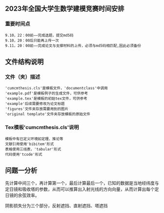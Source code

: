 
## 2023年全国大学生数学建模竞赛时间安排  

### 重要时间点
    9.10，22：00前——完成选题，提交md5码
    9.10，20：00后只能再上传一次
    9.11，20：00前——完成论文与支撑材料的上传，必须与md5码相匹配,因此必须备份
    
## 文件结构说明
### 文件（夹）描述
    'cumcmthesis.cls'是模板文件，'documentclass'中调用
    'example.pdf'是模板例子的生成文件，可供参考
    'example.tex'是模板的初始tex文件，可供参考
    'example'后续需要修改为论文标题
    'figures'文件夹存放需要用到的图片
    'original template'文件夹存放模板的原始文件
### Tex模板'cumcmthesis.cls'说明
    模板中有已定义环境如定理、推论等
    文献引用使用'bibitem'形式
    表格使用三线表，'tabular'形式
    代码使用'tcode'形式
## 问题一分析
   先计算中间三个，再计算第一个，最后计算最后一个，已知的数据是当地经纬度与定日镜和吸收塔的参数，从而可以推算出入射光线的方向向量，从而计算出每个定日镜的余弦效率。

   阴影损失分为三个部分，反射遮挡、直射遮挡、塔遮挡





<!-- cumcmthesis 是为全国大学生数学建模竞赛编写的 `LaTeX` 模板, 旨在让大家专注于
论文的内容写作, 而不用花费过多精力在格式的定制和调整上. 本手册是相应的参考, 其
中提供了一些环境和命令可以让模板的使用更为方便. 同时需要注意, 使用者需要有一
定的 `LaTeX` 的使用经验, 至少要会使用 `ctex` 宏包的一些功能, 比如调节字距或修改字体
大小等等. 例子文件参看 [example.pdf](https://github.com/latexstudio/CUMCMThesis/blob/master/example.pdf).

另外, 本模板制作了视频使用教程, 参看[这里](https://item.taobao.com/item.htm?spm=a1z10.1-c.w4004-3473795048.2.ZlPoPL&id=43823508044). 

<img src="https://github.com/latexstudio/CUMCMThesis/blob/master/figures/gongzhonghao2.png" alt="" width="350px">




2019年建模模板的免费视频教程：

第一部分：
[https://www.bilibili.com/video/av64191560](https://www.bilibili.com/video/av64191560)

第二部分：
[https://www.bilibili.com/video/av64221508](https://www.bilibili.com/video/av64221508)


![](https://github.com/latexstudio/CUMCMThesis/blob/master/example-1.png)

![](https://github.com/latexstudio/CUMCMThesis/blob/master/example-3.png)

![](https://github.com/latexstudio/CUMCMThesis/blob/master/example-4.png)

## 更新记录
2021 年 7 月：
1， 更新 uline 与 hspace 的兼容问题。

2020 年 8 月：

1，适配官网新格式的封面和编号页。格式在[这里](http://www.mcm.edu.cn/html_cn/node/2ecdb523ea364d8fff6928ada7ebd923.html)

2，调整了部分的内容和说明。

2019年9月更新：

1，适配官网格式：[http://mcm.edu.cn/html_cn/node/8e7b0262daa56b8953d1b6ccaada9ed4.html](http://mcm.edu.cn/html_cn/node/8e7b0262daa56b8953d1b6ccaada9ed4.html)。

2，增加了更新说明，格式的说明，视频依然可以使用！

2019年8月更新：

1，更新说明文件和样例。

2，增加了免费视频教程和基础知识介绍。

2018年9月14日更新：

1，修改前面的承诺书内容。

2，修改附录链接问题，目录格式。

2017年8月14日更新说明：

1. 请大家使用较新的 `LaTeX` 发行版本进行编译，下载地址：http://www.latexstudio.net/page/texsoftware 首页焦点图。不要使用 `CTeX` 套装。

2. 遇到问题可以到91940767群进行交流或478023327群交流

2017年7月28日更新:

1. 适配2016年的格式要求，调整了承诺和编号页的内容。

2. 修改了附录的代码输入样式。


如果需要去掉封面并把论文标题保留在摘要上面，在加载类的使用如下语句：
```
    \documentclass[withoutpreface,bwprint]{cumcmthesis}
```
如果需要封面页，则是与原来一致：
```
    \documentclass[bwprint]{cumcmthesis}
``` -->
